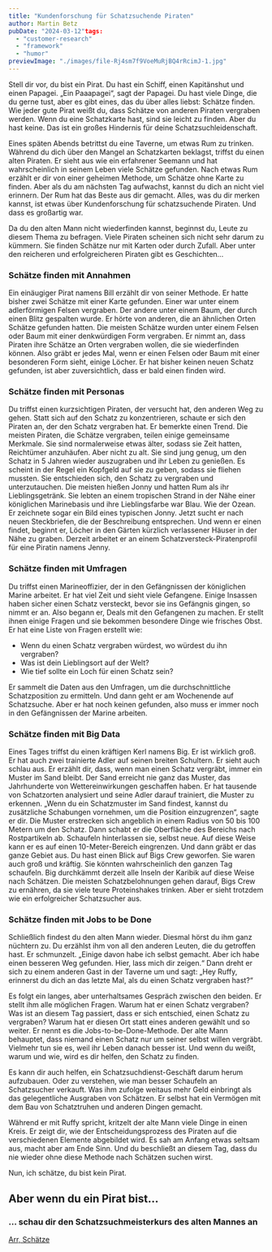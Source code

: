 ```yaml
---
title: "Kundenforschung für Schatzsuchende Piraten"
author: Martin Betz
pubDate: "2024-03-12"tags:
  - "customer-research"
  - "framework"
  - "humor"
previewImage: "./images/file-Rj4sm7f9VoeMuRjBQ4rRcimJ-1.jpg"
---
```


Stell dir vor, du bist ein Pirat. Du hast ein Schiff, einen Kapitänshut und einen Papagei. „Ein Paaapagei“, sagt der Papagei. Du hast viele Dinge, die du gerne tust, aber es gibt eines, das du über alles liebst: Schätze finden. Wie jeder gute Pirat weißt du, dass Schätze von anderen Piraten vergraben werden. Wenn du eine Schatzkarte hast, sind sie leicht zu finden. Aber du hast keine. Das ist ein großes Hindernis für deine Schatzsuchleidenschaft.

Eines späten Abends betrittst du eine Taverne, um etwas Rum zu trinken. Während du dich über den Mangel an Schatzkarten beklagst, triffst du einen alten Piraten. Er sieht aus wie ein erfahrener Seemann und hat wahrscheinlich in seinem Leben viele Schätze gefunden. Nach etwas Rum erzählt er dir von einer geheimen Methode, um Schätze ohne Karte zu finden. Aber als du am nächsten Tag aufwachst, kannst du dich an nicht viel erinnern. Der Rum hat das Beste aus dir gemacht. Alles, was du dir merken kannst, ist etwas über Kundenforschung für schatzsuchende Piraten. Und dass es großartig war.

Da du den alten Mann nicht wiederfinden kannst, beginnst du, Leute zu diesem Thema zu befragen. Viele Piraten scheinen sich nicht sehr darum zu kümmern. Sie finden Schätze nur mit Karten oder durch Zufall. Aber unter den reicheren und erfolgreicheren Piraten gibt es Geschichten...

### Schätze finden mit Annahmen

Ein einäugiger Pirat namens Bill erzählt dir von seiner Methode. Er hatte bisher zwei Schätze mit einer Karte gefunden. Einer war unter einem adlerförmigen Felsen vergraben. Der andere unter einem Baum, der durch einen Blitz gespalten wurde. Er hörte von anderen, die an ähnlichen Orten Schätze gefunden hatten. Die meisten Schätze wurden unter einem Felsen oder Baum mit einer denkwürdigen Form vergraben. Er nimmt an, dass Piraten ihre Schätze an Orten vergraben wollen, die sie wiederfinden können. Also gräbt er jedes Mal, wenn er einen Felsen oder Baum mit einer besonderen Form sieht, einige Löcher. Er hat bisher keinen neuen Schatz gefunden, ist aber zuversichtlich, dass er bald einen finden wird.

### Schätze finden mit Personas

Du triffst einen kurzsichtigen Piraten, der versucht hat, den anderen Weg zu gehen. Statt sich auf den Schatz zu konzentrieren, schaute er sich den Piraten an, der den Schatz vergraben hat. Er bemerkte einen Trend. Die meisten Piraten, die Schätze vergraben, teilen einige gemeinsame Merkmale. Sie sind normalerweise etwas älter, sodass sie Zeit hatten, Reichtümer anzuhäufen. Aber nicht zu alt. Sie sind jung genug, um den Schatz in 5 Jahren wieder auszugraben und ihr Leben zu genießen. Es scheint in der Regel ein Kopfgeld auf sie zu geben, sodass sie fliehen mussten. Sie entschieden sich, den Schatz zu vergraben und unterzutauchen. Die meisten hießen Jonny und hatten Rum als ihr Lieblingsgetränk. Sie lebten an einem tropischen Strand in der Nähe einer königlichen Marinebasis und ihre Lieblingsfarbe war Blau. Wie der Ozean. Er zeichnete sogar ein Bild eines typischen Jonny. Jetzt sucht er nach neuen Steckbriefen, die der Beschreibung entsprechen. Und wenn er einen findet, beginnt er, Löcher in den Gärten kürzlich verlassener Häuser in der Nähe zu graben. Derzeit arbeitet er an einem Schatzversteck-Piratenprofil für eine Piratin namens Jenny.

### Schätze finden mit Umfragen

Du triffst einen Marineoffizier, der in den Gefängnissen der königlichen Marine arbeitet. Er hat viel Zeit und sieht viele Gefangene. Einige Insassen haben sicher einen Schatz versteckt, bevor sie ins Gefängnis gingen, so nimmt er an. Also begann er, Deals mit den Gefangenen zu machen. Er stellt ihnen einige Fragen und sie bekommen besondere Dinge wie frisches Obst. Er hat eine Liste von Fragen erstellt wie:

- Wenn du einen Schatz vergraben würdest, wo würdest du ihn vergraben?
- Was ist dein Lieblingsort auf der Welt?
- Wie tief sollte ein Loch für einen Schatz sein?

Er sammelt die Daten aus den Umfragen, um die durchschnittliche Schatzposition zu ermitteln. Und dann geht er am Wochenende auf Schatzsuche. Aber er hat noch keinen gefunden, also muss er immer noch in den Gefängnissen der Marine arbeiten.

### Schätze finden mit Big Data

Eines Tages triffst du einen kräftigen Kerl namens Big. Er ist wirklich groß. Er hat auch zwei trainierte Adler auf seinen breiten Schultern. Er sieht auch schlau aus. Er erzählt dir, dass, wenn man einen Schatz vergräbt, immer ein Muster im Sand bleibt. Der Sand erreicht nie ganz das Muster, das Jahrhunderte von Wettereinwirkungen geschaffen haben. Er hat tausende von Schatzorten analysiert und seine Adler darauf trainiert, die Muster zu erkennen. „Wenn du ein Schatzmuster im Sand findest, kannst du zusätzliche Schabungen vornehmen, um die Position einzugrenzen“, sagte er dir. Die Muster erstrecken sich angeblich in einem Radius von 50 bis 100 Metern um den Schatz. Dann schabt er die Oberfläche des Bereichs nach Rostpartikeln ab. Schaufeln hinterlassen sie, selbst neue. Auf diese Weise kann er es auf einen 10-Meter-Bereich eingrenzen. Und dann gräbt er das ganze Gebiet aus. Du hast einen Blick auf Bigs Crew geworfen. Sie waren auch groß und kräftig. Sie könnten wahrscheinlich den ganzen Tag schaufeln. Big durchkämmt derzeit alle Inseln der Karibik auf diese Weise nach Schätzen. Die meisten Schatzbelohnungen gehen darauf, Bigs Crew zu ernähren, da sie viele teure Proteinshakes trinken. Aber er sieht trotzdem wie ein erfolgreicher Schatzsucher aus.

### Schätze finden mit Jobs to be Done

Schließlich findest du den alten Mann wieder. Diesmal hörst du ihm ganz nüchtern zu. Du erzählst ihm von all den anderen Leuten, die du getroffen hast. Er schmunzelt. „Einige davon habe ich selbst gemacht. Aber ich habe einen besseren Weg gefunden. Hier, lass mich dir zeigen.“ Dann dreht er sich zu einem anderen Gast in der Taverne um und sagt: „Hey Ruffy, erinnerst du dich an das letzte Mal, als du einen Schatz vergraben hast?“

Es folgt ein langes, aber unterhaltsames Gespräch zwischen den beiden. Er stellt ihm alle möglichen Fragen. Warum hat er einen Schatz vergraben? Was ist an diesem Tag passiert, dass er sich entschied, einen Schatz zu vergraben? Warum hat er diesen Ort statt eines anderen gewählt und so weiter. Er nennt es die Jobs-to-be-Done-Methode. Der alte Mann behauptet, dass niemand einen Schatz nur um seiner selbst willen vergräbt. Vielmehr tun sie es, weil ihr Leben danach besser ist. Und wenn du weißt, warum und wie, wird es dir helfen, den Schatz zu finden.

Es kann dir auch helfen, ein Schatzsuchdienst-Geschäft darum herum aufzubauen. Oder zu verstehen, wie man besser Schaufeln an Schatzsucher verkauft. Was ihm zufolge weitaus mehr Geld einbringt als das gelegentliche Ausgraben von Schätzen. Er selbst hat ein Vermögen mit dem Bau von Schatztruhen und anderen Dingen gemacht.

Während er mit Ruffy spricht, kritzelt der alte Mann viele Dinge in einen Kreis. Er zeigt dir, wie der Entscheidungsprozess des Piraten auf die verschiedenen Elemente abgebildet wird. Es sah am Anfang etwas seltsam aus, macht aber am Ende Sinn. Und du beschließt an diesem Tag, dass du nie wieder ohne diese Methode nach Schätzen suchen wirst.

Nun, ich schätze, du bist kein Pirat.

## Aber wenn du ein Pirat bist...

### ... schau dir den Schatzsuchmeisterkurs des alten Mannes an

[Arr, Schätze](/services/mastering-jobs-to-be-done-online-workshop/)